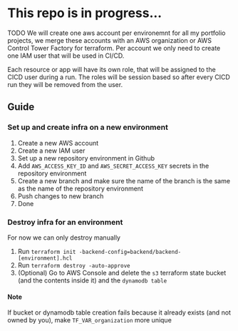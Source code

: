 # This repo is in progress...

TODO
We will create one aws account per environemnt for all my portfolio projects, we merge these accounts with an AWS organization or AWS Control Tower Factory for terraform.
Per account we only need to create one IAM user that will be used in CI/CD.

Each resource or app will have its own role, that will be assigned to the CICD user during a run.
The roles will be session based so after every CICD run they will be removed from the user.


## Guide

### Set up and create infra on a new environment
1. Create a new AWS account
2. Create a new IAM user
3. Set up a new repository environment in Github
4. Add `AWS_ACCESS_KEY_ID` and `AWS_SECRET_ACCESS_KEY` secrets in the repository environment
5. Create a new branch and make sure the name of the branch is the same as the name of the repository environment
6. Push changes to new branch
7. Done

### Destroy infra for an environment
For now we can only destroy manually
1. Run `terraform init -backend-config=backend/backend-[environment].hcl`
2. Run `terraform destroy -auto-approve`
3. (Optional) Go to AWS Console and delete the `s3` terraform state bucket (and the contents inside it) and the `dynamodb table`


#### Note
If bucket or dynamodb table creation fails because it already exists (and not owned by you), make `TF_VAR_organization` more unique